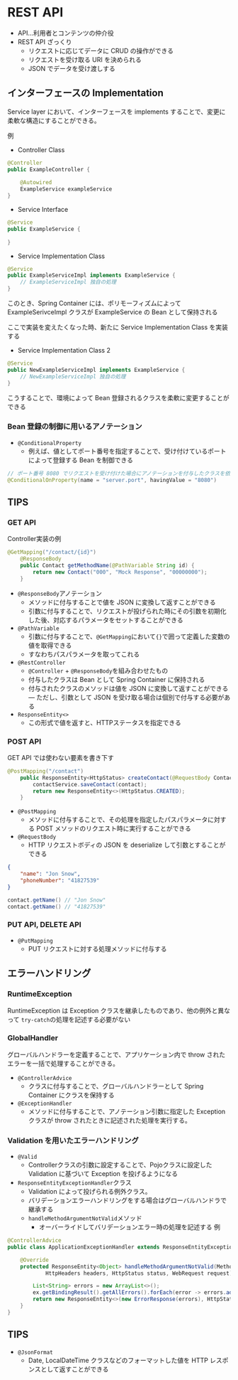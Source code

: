 # REST API
- API...利用者とコンテンツの仲介役
- REST API ざっくり
    - リクエストに応じてデータに CRUD の操作ができる
    - リクエストを受け取る URI を決められる
    - JSON でデータを受け渡しする

## インターフェースの Implementation
Service layer において、インターフェースを implements することで、変更に柔軟な構造にすることができる。

例
- Controller Class
```java
@Controller
public ExampleController {
    
    @Autowired
    ExampleService exampleService
}
```
- Service Interface
```java
@Service
public ExampleService {
    
}
```
- Service Implementation Class
```java
@Service
public ExampleServiceImpl implements ExampleService {
    // ExampleServiceImpl 独自の処理
}
```
このとき、Spring Container には、ポリモーフィズムによってExampleSerivceImpl クラスが ExampleService の Bean として保持される

ここで実装を変えたくなった時、新たに Service Implementation Class を実装する
- Service Implementation Class 2
```java
@Service
public NewExampleServiceImpl implements ExampleService {
    // NewExampleServiceImpl 独自の処理
}
```
こうすることで、環境によって Bean 登録されるクラスを柔軟に変更することができる

### Bean 登録の制御に用いるアノテーション
- `@ConditionalProperty`
    - 例えば、値としてポート番号を指定することで、受け付けているポートによって登録する Bean を制御できる
```java
// ポート番号 8080 でリクエストを受け付けた場合にアノテーションを付与したクラスを依存性注入する
@ConditionalOnProperty(name = "server.port", havingValue = "8080")
```

## TIPS
### GET API
Controller実装の例
```java
@GetMapping("/contact/{id}")
    @ResponseBody
    public Contact getMethodName(@PathVariable String id) {
        return new Contact("000", "Mock Response", "00000000");
    }
```

- `@ResponseBody`アノテーション
    - メソッドに付与することで値を JSON に変換して返すことができる
    - 引数に付与することで、リクエストが投げられた時にその引数を初期化した後、対応するパラメータをセットすることができる
- `@PathVariable`
    - 引数に付与することで、`@GetMapping`において`{}`で囲って定義した変数の値を取得できる
    - すなわちパスパラメータを取ってこれる
- `@RestController`
    - `@Controller` + `@ResponseBody`を組み合わせたもの
    - 付与したクラスは Bean として Spring Container に保持される
    - 付与されたクラスのメソッドは値を JSON に変換して返すことができる
    ― ただし、引数として JSON を受け取る場合は個別で付与する必要がある
- `ResponseEntity<>`
    - この形式で値を返すと、HTTPステータスを指定できる

### POST API
GET API では使わない要素を書き下す
```java
@PostMapping("/contact")
    public ResponseEntity<HttpStatus> createContact(@RequestBody Contact contact) {
        contactService.saveContact(contact);
        return new ResponseEntity<>(HttpStatus.CREATED);
    } 
```
- `@PostMapping`
    - メソッドに付与することで、その処理を指定したパスパラメータに対する POST メソッドのリクエスト時に実行することができる
- `@RequestBody`
    - HTTP リクエストボディの JSON を deserialize して引数とすることができる
```json
{
    "name": "Jon Snow",
    "phoneNumber": "41827539"
}
```
```java
contact.getName() // "Jon Snow"
contact.getName() // "41827539"
```

### PUT API, DELETE API
- `@PutMapping`
    - PUT リクエストに対する処理メソッドに付与する

## エラーハンドリング
### RuntimeException
RuntimeException は Exception クラスを継承したものであり、他の例外と異なって `try-catch`の処理を記述する必要がない

### GlobalHandler
グローバルハンドラーを定義することで、アプリケーション内で throw されたエラーを一括で処理することができる。
- `@ControllerAdvice`
    - クラスに付与することで、グローバルハンドラーとして Spring Container にクラスを保持する
- `@ExceptionHandler`
    - メソッドに付与することで、アノテーション引数に指定した Exception クラスが throw されたときに記述された処理を実行する。

### Validation を用いたエラーハンドリング
- `@Valid`
    - Controllerクラスの引数に設定することで、Pojoクラスに設定した Validation に基づいて Exception を投げるようになる
- `ResponseEntityExceptionHandler`クラス
    - Validation によって投げられる例外クラス。
    - バリデーションエラーハンドリングをする場合はグローバルハンドラで継承する
    - `handleMethodArgumentNotValid`メソッド
        - オーバーライドしてバリデーションエラー時の処理を記述する
例
```java
@ControllerAdvice
public class ApplicationExceptionHandler extends ResponseEntityExceptionHandler {

    @Override
    protected ResponseEntity<Object> handleMethodArgumentNotValid(MethodArgumentNotValidException ex,
            HttpHeaders headers, HttpStatus status, WebRequest request) {

        List<String> errors = new ArrayList<>();
        ex.getBindingResult().getAllErrors().forEach(error -> errors.add(error.getDefaultMessage()));
        return new ResponseEntity<>(new ErrorResponse(errors), HttpStatus.BAD_REQUEST);
    }
}

```

## TIPS
- `@JsonFormat`
    - Date, LocalDateTime クラスなどのフォーマットした値を HTTP レスポンスとして返すことができる